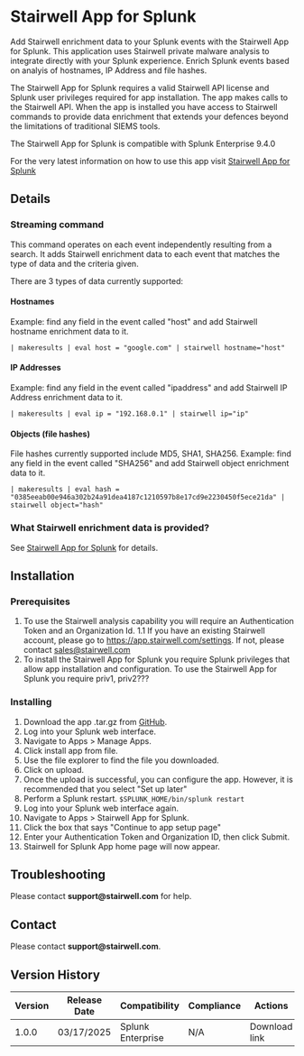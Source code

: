 # Stairwell App for Splunk

Add Stairwell enrichment data to your Splunk events with the Stairwell App for Splunk. This application uses Stairwell private malware analysis to integrate directly with your Splunk experience. Enrich Splunk events based on analyis of hostnames, IP Address and file hashes.

The Stairwell App for Splunk requires a valid Stairwell API license and Splunk user privileges required for app installation. The app makes calls to the Stairwell API. When the app is installed you have access to Stairwell commands to provide data enrichment that extends your defences beyond the limitations of traditional SIEMS tools.

The Stairwell App for Splunk is compatible with Splunk Enterprise 9.4.0

For the very latest information on how to use this app visit [Stairwell App for Splunk](https://docs.stairwell.com/docs/configure-splunk-application)

## Details
### Streaming command
This command operates on each event independently resulting from a search. It adds Stairwell enrichment data to each event that matches the type of data and the criteria given.

There are 3 types of data currently supported:

#### Hostnames
Example: find any field in the event called "host" and add Stairwell hostname enrichment data to it.

```
| makeresults | eval host = "google.com" | stairwell hostname="host"
```

#### IP Addresses
Example: find any field in the event called "ipaddress" and add Stairwell IP Address enrichment data to it.

```
| makeresults | eval ip = "192.168.0.1" | stairwell ip="ip"
```

#### Objects (file hashes)
File hashes currently supported include MD5, SHA1, SHA256.
Example: find any field in the event called "SHA256" and add Stairwell object enrichment data to it.

```
| makeresults | eval hash = "0385eeab00e946a302b24a91dea4187c1210597b8e17cd9e2230450f5ece21da" | stairwell object="hash"
```

### What Stairwell enrichment data is provided?
See [Stairwell App for Splunk](https://docs.stairwell.com/docs/configure-splunk-application) for details.

## Installation
### Prerequisites
1. To use the Stairwell analysis capability you will require an Authentication Token and an Organization Id.
1.1 If you have an existing Stairwell account, please go to https://app.stairwell.com/settings.  If not, please contact sales@stairwell.com
2. To install the Stairwell App for Splunk you require Splunk privileges that allow app installation and configuration. To use the Stairwell App for Splunk you require priv1, priv2???

### Installing
1. Download the app .tar.gz from [GitHub](https://github.com/stairwell-inc/integrations).
2. Log into your Splunk web interface.
3. Navigate to Apps > Manage Apps.
4. Click install app from file.
5. Use the file explorer to find the file you downloaded.
6. Click on upload. 
7. Once the upload is successful, you can configure the app. However, it is recommended that you select "Set up later"
9. Perform a Splunk restart. ```$SPLUNK_HOME/bin/splunk restart```
10. Log into your Splunk web interface again.
11. Navigate to Apps > Stairwell App for Splunk.
12. Click the box that says "Continue to app setup page"
13. Enter your Authentication Token and Organization ID, then click Submit.
14. Stairwell for Splunk App home page will now appear.

## Troubleshooting
Please contact __support@stairwell.com__ for help.

## Contact
Please contact __support@stairwell.com__.

## Version History
|Version|Release Date|Compatibility|Compliance|Actions|
|-------|------------|-------------|----------|-------|
|1.0.0|03/17/2025|Splunk Enterprise|N/A|Download link|